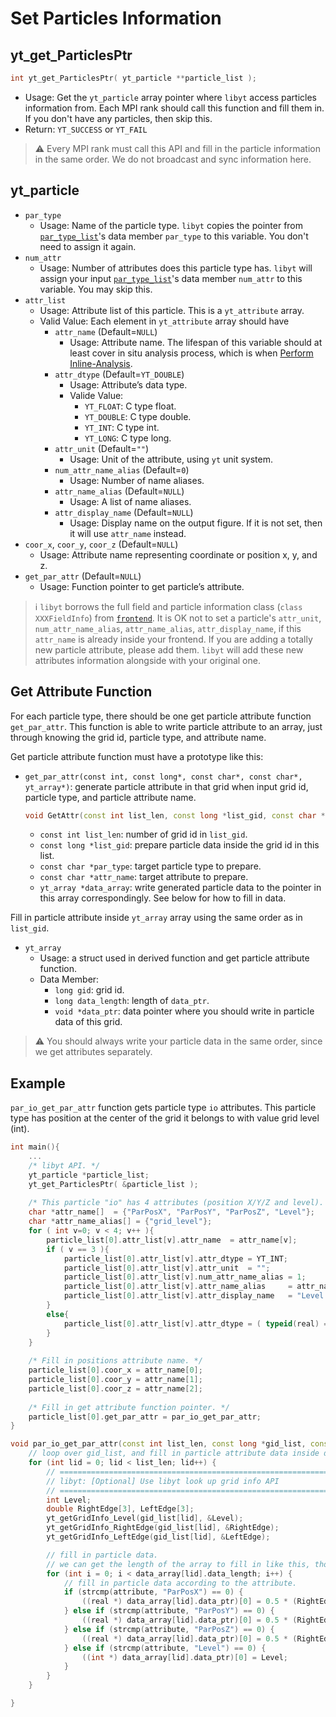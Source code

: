 # Set Particles Information
## yt\_get\_ParticlesPtr
```cpp
int yt_get_ParticlesPtr( yt_particle **particle_list );
```
- Usage: Get the `yt_particle` array pointer where `libyt` access particles information from. Each MPI rank should call this function and fill them in. If you don't have any particles, then skip this.
- Return: `YT_SUCCESS` or `YT_FAIL`

> :warning: Every MPI rank must call this API and fill in the particle information in the same order. We do not broadcast and sync information here.

## yt\_particle
- `par_type`
  - Usage: Name of the particle type. `libyt` copies the pointer from [`par_type_list`](./SetYTParameter.md#yt_param_yt)'s data member `par_type` to this variable. You don't need to assign it again. 
- `num_attr`
  - Usage: Number of attributes does this particle type has. `libyt` will assign your input [`par_type_list`](./SetYTParameter.md#yt_param_yt)'s data member `num_attr` to this variable. You may skip this.
- `attr_list`
  - Usage: Attribute list of this particle. This is a `yt_attribute` array.
  - Valid Value: Each element in `yt_attribute` array should have
    - `attr_name` (Default=`NULL`)
      - Usage: Attribute name. The lifespan of this variable should at least cover in situ analysis process, which is when [Perform Inline-Analysis](./PerformInlineAnalysis.md).
    - `attr_dtype` (Default=`YT_DOUBLE`)
      - Usage: Attribute’s data type.
      - Valide Value: 
        - `YT_FLOAT`: C type float.
        - `YT_DOUBLE`: C type double.
        - `YT_INT`: C type int. 
        - `YT_LONG`: C type long.
    - `attr_unit` (Default=`""`)
      - Usage: Unit of the attribute, using `yt` unit system.
    - `num_attr_name_alias` (Default=`0`)
      - Usage: Number of name aliases.
    - `attr_name_alias` (Default=`NULL`)
      - Usage: A list of name aliases.
    - `attr_display_name` (Default=`NULL`)
      - Usage: Display name on the output figure. If it is not set, then it will use `attr_name` instead.
- `coor_x`, `coor_y`, `coor_z` (Default=`NULL`)
  - Usage: Attribute name representing coordinate or position x, y, and z.
- `get_par_attr` (Default=`NULL`)
  - Usage: Function pointer to get particle’s attribute.

> :information_source: `libyt` borrows the full field and particle information class (`class XXXFieldInfo`) from [`frontend`](./SetYTParameter.md#yt_param_yt). It is OK not to set a particle's `attr_unit`, `num_attr_name_alias`, `attr_name_alias`, `attr_display_name`, if this `attr_name` is already inside your frontend.
> If you are adding a totally new particle attribute, please add them. `libyt` will add these new attributes information alongside with your original one.

## Get Attribute Function
For each particle type, there should be one get particle attribute function `get_par_attr`. This function is able to write particle attribute to an array, just through knowing the grid id, particle type, and attribute name.

Get particle attribute function must have a prototype like this:
- `get_par_attr(const int, const long*, const char*, const char*, yt_array*)`: generate particle attribute in that grid when input grid id, particle type, and particle attribute name.

  ```cpp
  void GetAttr(const int list_len, const long *list_gid, const char *par_type, const char *attr_name, yt_array *data_array);
  ```
  - `const int list_len`: number of grid id in `list_gid`.
  - `const long *list_gid`: prepare particle data inside the grid id in this list.
  - `const char *par_type`: target particle type to prepare.
  - `const char *attr_name`: target attribute to prepare.
  - `yt_array *data_array`: write generated particle data to the pointer in this array correspondingly. See below for how to fill in data.

Fill in particle attribute inside `yt_array` array using the same order as in `list_gid`.
- `yt_array`
  - Usage: a struct used in derived function and get particle attribute function.
  - Data Member:
    - `long gid`: grid id.
    - `long data_length`: length of `data_ptr`.
    - `void *data_ptr`: data pointer where you should write in particle data of this grid.

> :warning: You should always write your particle data in the same order, since we get attributes separately.

## Example
`par_io_get_par_attr` function gets particle type `io` attributes. This particle type has position at the center of the grid it belongs to with value grid level (int).
```cpp
int main(){
    ...
    /* libyt API. */
    yt_particle *particle_list;  
    yt_get_ParticlesPtr( &particle_list );
    
    /* This particle "io" has 4 attributes (position X/Y/Z and level). */
    char *attr_name[]  = {"ParPosX", "ParPosY", "ParPosZ", "Level"};
    char *attr_name_alias[] = {"grid_level"};
    for ( int v=0; v < 4; v++ ){
        particle_list[0].attr_list[v].attr_name  = attr_name[v];
        if ( v == 3 ){  
            particle_list[0].attr_list[v].attr_dtype = YT_INT;
            particle_list[0].attr_list[v].attr_unit  = "";
            particle_list[0].attr_list[v].num_attr_name_alias = 1;
            particle_list[0].attr_list[v].attr_name_alias     = attr_name_alias;  
            particle_list[0].attr_list[v].attr_display_name   = "Level of the Grid";
        }     
        else{   
            particle_list[0].attr_list[v].attr_dtype = ( typeid(real) == typeid(float) ) ? YT_FLOAT : YT_DOUBLE;
        }
    }
    
    /* Fill in positions attribute name. */
    particle_list[0].coor_x = attr_name[0];
    particle_list[0].coor_y = attr_name[1];  
    particle_list[0].coor_z = attr_name[2];
    
    /* Fill in get attribute function pointer. */
    particle_list[0].get_par_attr = par_io_get_par_attr;
}

void par_io_get_par_attr(const int list_len, const long *gid_list, const char *par_type, const char *attribute, yt_array *data_array) {
    // loop over gid_list, and fill in particle attribute data inside data_array.
    for (int lid = 0; lid < list_len; lid++) {
        // =============================================================
        // libyt: [Optional] Use libyt look up grid info API
        // =============================================================
        int Level;
        double RightEdge[3], LeftEdge[3];
        yt_getGridInfo_Level(gid_list[lid], &Level);
        yt_getGridInfo_RightEdge(gid_list[lid], &RightEdge);
        yt_getGridInfo_LeftEdge(gid_list[lid], &LeftEdge);

        // fill in particle data.
        // we can get the length of the array to fill in like this, though this example only has one particle in each grid.
        for (int i = 0; i < data_array[lid].data_length; i++) {
            // fill in particle data according to the attribute.
            if (strcmp(attribute, "ParPosX") == 0) {
                ((real *) data_array[lid].data_ptr)[0] = 0.5 * (RightEdge[0] + LeftEdge[0]);
            } else if (strcmp(attribute, "ParPosY") == 0) {
                ((real *) data_array[lid].data_ptr)[0] = 0.5 * (RightEdge[1] + LeftEdge[1]);
            } else if (strcmp(attribute, "ParPosZ") == 0) {
                ((real *) data_array[lid].data_ptr)[0] = 0.5 * (RightEdge[2] + LeftEdge[2]);
            } else if (strcmp(attribute, "Level") == 0) {
                ((int *) data_array[lid].data_ptr)[0] = Level;
            }
        }
    }

}
```
